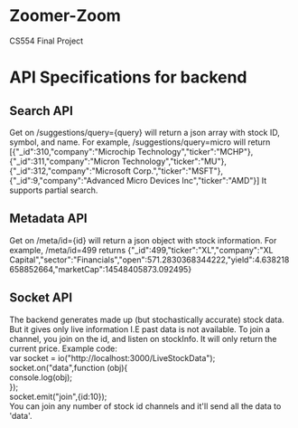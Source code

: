 # Zoomer-Zoom
CS554 Final Project

# API Specifications for backend
## Search API
Get on /suggestions/query={query} will return a json array with stock ID, symbol, and name. For example,
/suggestions/query=micro will return
[{"_id":310,"company":"Microchip Technology","ticker":"MCHP"},{"_id":311,"company":"Micron Technology","ticker":"MU"},{"_id":312,"company":"Microsoft Corp.","ticker":"MSFT"},{"_id":9,"company":"Advanced Micro Devices Inc","ticker":"AMD"}]
It supports partial search.
## Metadata API
Get on /meta/id={id} will return a json object with stock information.
For example,
/meta/id=499 returns
{"_id":499,"ticker":"XL","company":"XL Capital","sector":"Financials","open":571.2830368344222,"yield":4.638218658852664,"marketCap":14548405873.092495}
## Socket API
The backend generates made up (but stochastically accurate) stock data. But it gives only live information I.E past data is not available.
To join a channel, you join on the id, and listen on stockInfo. It will only return the current price. Example code:  
var socket = io("http://localhost:3000/LiveStockData");  
socket.on("data",function (obj){  
             console.log(obj);  
});  
socket.emit("join",{id:10});  
You can join any number of stock id channels and it'll send all the data to 'data'.  


